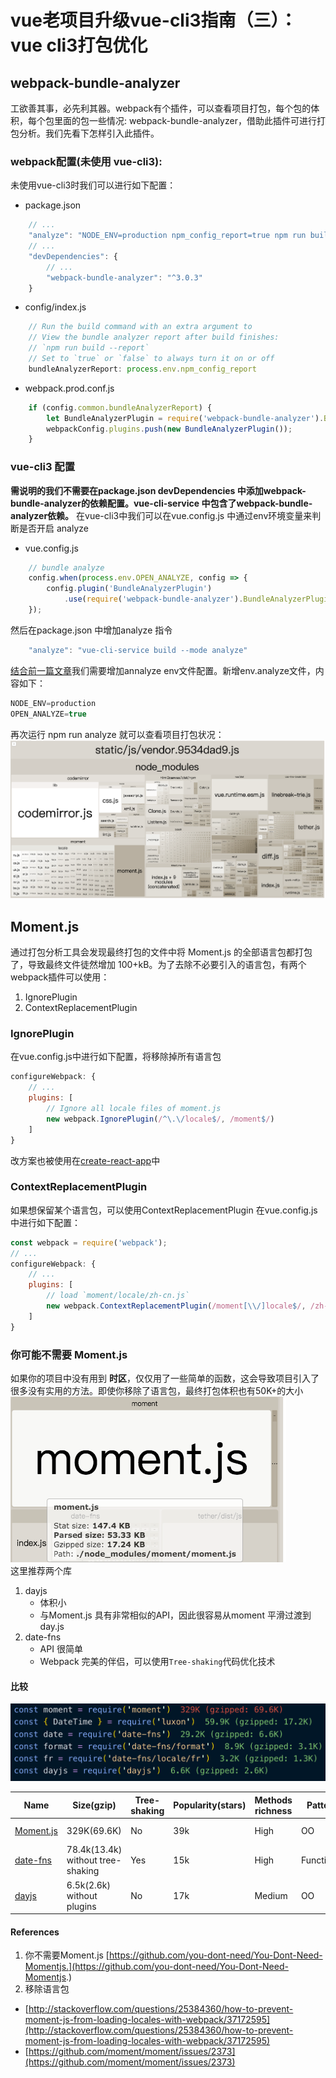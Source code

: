 # vue老项目升级vue-cli3指南（三）：vue cli3打包优化

## webpack-bundle-analyzer
工欲善其事，必先利其器。webpack有个插件，可以查看项目打包，每个包的体积，每个包里面的包一些情况: webpack-bundle-analyzer，借助此插件可进行打包分析。我们先看下怎样引入此插件。

### webpack配置(未使用 vue-cli3):
未使用vue-cli3时我们可以进行如下配置：
- package.json 
```javascript
    // ...
    "analyze": "NODE_ENV=production npm_config_report=true npm run build"
    // ...
    "devDependencies": {
        // ...
        "webpack-bundle-analyzer": "^3.0.3"
    }
```

- config/index.js 
```javascript
    // Run the build command with an extra argument to
    // View the bundle analyzer report after build finishes:
    // `npm run build --report`
    // Set to `true` or `false` to always turn it on or off
    bundleAnalyzerReport: process.env.npm_config_report
```

- webpack.prod.conf.js 
```javascript
    if (config.common.bundleAnalyzerReport) {
        let BundleAnalyzerPlugin = require('webpack-bundle-analyzer').BundleAnalyzerPlugin;
        webpackConfig.plugins.push(new BundleAnalyzerPlugin());
    }
```

### vue-cli3 配置
**需说明的我们不需要在package.json devDependencies 中添加webpack-bundle-analyzer的依赖配置。vue-cli-service 中包含了webpack-bundle-analyzer依赖。**
在vue-cli3中我们可以在vue.config.js 中通过env环境变量来判断是否开启 analyze

- vue.config.js
```javascript
    // bundle analyze
    config.when(process.env.OPEN_ANALYZE, config => {
        config.plugin('BundleAnalyzerPlugin')
            .use(require('webpack-bundle-analyzer').BundleAnalyzerPlugin);
    });
```
然后在package.json 中增加analyze 指令
```javascript
    "analyze": "vue-cli-service build --mode analyze"
```
[结合前一篇文章](https://github.com/codeDebugTest/blog/blob/master/docs/vue-cli3-upgrade.md)我们需要增加annalyze env文件配置。新增env.analyze文件，内容如下：
```javascript
NODE_ENV=production
OPEN_ANALYZE=true
```
再次运行 npm run analyze 就可以查看项目打包状况：
![](https://github.com/codeDebugTest/blog/blob/master/img/bundle-analyze.png)


## Moment.js
通过打包分析工具会发现最终打包的文件中将 Moment.js 的全部语言包都打包了，导致最终文件徒然增加 100+kB。为了去除不必要引入的语言包，有两个webpack插件可以使用：
1. IgnorePlugin
2. ContextReplacementPlugin

### IgnorePlugin
在vue.config.js中进行如下配置，将移除掉所有语言包
```javascript
configureWebpack: {
    // ...
    plugins: [
        // Ignore all locale files of moment.js
        new webpack.IgnorePlugin(/^\.\/locale$/, /moment$/)
    ]
}
```
改方案也被使用在[create-react-app](https://github.com/facebook/create-react-app/blob/a0030fcf2df5387577ced165198f1f0264022fbd/packages/react-scripts/config/webpack.config.prod.js#L350-L355)中

### ContextReplacementPlugin
如果想保留某个语言包，可以使用ContextReplacementPlugin 在vue.config.js中进行如下配置：
```javascript
const webpack = require('webpack');
// ...
configureWebpack: {
    // ...
    plugins: [
        // load `moment/locale/zh-cn.js`
        new webpack.ContextReplacementPlugin(/moment[\\/]locale$/, /zh-cn/)
    ]
}
```

### 你可能不需要 Moment.js
如果你的项目中没有用到 **时区**，仅仅用了一些简单的函数，这会导致项目引入了很多没有实用的方法。即使你移除了语言包，最终打包体积也有50K+的大小
![](https://github.com/codeDebugTest/blog/blob/master/img/MomentJs.png)   
这里推荐两个库
1. dayjs 
    - 体积小
    - 与Moment.js 具有非常相似的API，因此很容易从moment 平滑过渡到day.js
2. date-fns 
    - API 很简单
    - Webpack 完美的伴侣，可以使用`Tree-shaking`代码优化技术

#### 比较
![](https://github.com/codeDebugTest/blog/blob/master/img/dateCompare.png)


| Name                                     | Size(gzip)                        | Tree-shaking | Popularity(stars) | Methods richness | Pattern    | Timezone Support      | Locale |
| ---------------------------------------- | --------------------------------- | ------------ | ----------------- | ---------------- | ---------- | --------------------- | ------ |
| [Moment.js](https://momentjs.com/)       | 329K(69.6K)                       | No           | 39k               | High             | OO         | Good(moment-timezone) | 123    |
| [date-fns](https://date-fns.org)         | 78.4k(13.4k) without tree-shaking | Yes          | 15k               | High             | Functional | Not yet               | 50     |
| [dayjs](https://github.com/iamkun/dayjs) | 6.5k(2.6k) without plugins        | No           | 17k               | Medium           | OO         | Not yet               | 39     |

#### References
1. 你不需要Moment.js [https://github.com/you-dont-need/You-Dont-Need-Momentjs.](https://github.com/you-dont-need/You-Dont-Need-Momentjs.) 
2. 移除语言包
 - [http://stackoverflow.com/questions/25384360/how-to-prevent-moment-js-from-loading-locales-with-webpack/37172595](http://stackoverflow.com/questions/25384360/how-to-prevent-moment-js-from-loading-locales-with-webpack/37172595)
 - [https://github.com/moment/moment/issues/2373](https://github.com/moment/moment/issues/2373)
